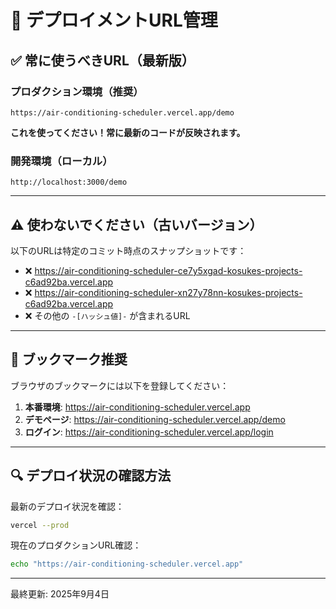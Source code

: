 # 🚀 デプロイメントURL管理

## ✅ 常に使うべきURL（最新版）

### プロダクション環境（推奨）
```
https://air-conditioning-scheduler.vercel.app/demo
```
**これを使ってください！常に最新のコードが反映されます。**

### 開発環境（ローカル）
```
http://localhost:3000/demo
```

---

## ⚠️ 使わないでください（古いバージョン）

以下のURLは特定のコミット時点のスナップショットです：
- ❌ https://air-conditioning-scheduler-ce7y5xgad-kosukes-projects-c6ad92ba.vercel.app
- ❌ https://air-conditioning-scheduler-xn27y78nn-kosukes-projects-c6ad92ba.vercel.app
- ❌ その他の `-[ハッシュ値]-` が含まれるURL

---

## 📝 ブックマーク推奨

ブラウザのブックマークには以下を登録してください：

1. **本番環境**: https://air-conditioning-scheduler.vercel.app
2. **デモページ**: https://air-conditioning-scheduler.vercel.app/demo
3. **ログイン**: https://air-conditioning-scheduler.vercel.app/login

---

## 🔍 デプロイ状況の確認方法

最新のデプロイ状況を確認：
```bash
vercel --prod
```

現在のプロダクションURL確認：
```bash
echo "https://air-conditioning-scheduler.vercel.app"
```

---

最終更新: 2025年9月4日